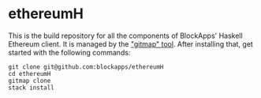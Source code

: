 # ethereumH

This is the build repository for all the components of BlockApps' Haskell Ethereum client.  It is managed by the ["gitmap" tool](http://github.com/ryanreich/gitmap).  After installing that, get started with the following commands:

```
git clone git@github.com:blockapps/ethereumH
cd ethereumH
gitmap clone
stack install
```